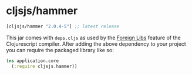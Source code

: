 # cljsjs/hammer

[](dependency)
```clojure
[cljsjs/hammer "2.0.4-5"] ;; latest release
```
[](/dependency)

This jar comes with `deps.cljs` as used by the [Foreign Libs][flibs] feature
of the Clojurescript compiler. After adding the above dependency to your project
you can require the packaged library like so:

```clojure
(ns application.core
  (:require cljsjs.hammer))
```

[flibs]: https://github.com/clojure/clojurescript/wiki/Packaging-Foreign-Dependencies
